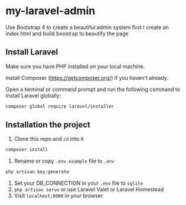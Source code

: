 # my-laravel-admin

Use Bootstrap 4 to create a beautiful admin system
first I create an index.html and build boostrap to beautify the page

## Install Laravel

Make sure you have PHP installed on your local machine.

Install Composer (https://getcomposer.org/) if you haven't already.

Open a terminal or command prompt and run the following command to install Laravel globally:

```bash
composer global require laravel/installer
```

## Installation  the project

1. Clone this repo and `cd` into it
```bash
composer install
```
1. Rename or copy `.env.example` file to `.env`
```bash
php artisan key:generate
```
1. Set your DB_CONNECTION in your `.env` file to `sqlite`
1. `php artisan serve` or use Laravel Valet or Laravel Homestead
1. Visit `localhost:8000` in your browser

